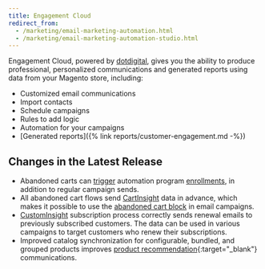 ```yaml
---
title: Engagement Cloud
redirect_from: 
  - /marketing/email-marketing-automation.html
  - /marketing/email-marketing-automation-studio.html 
---
```


Engagement Cloud, powered by [dotdigital][1], gives you the ability to produce professional, personalized communications and generated reports using data from your Magento store, including:

- Customized email communications
- Import contacts
- Schedule campaigns
- Rules to add logic
- Automation for your campaigns
- [Generated reports]({% link reports/customer-engagement.md -%})

## Changes in the Latest Release

- Abandoned carts can [trigger](https://support.dotdigital.com/hc/en-gb/articles/212213998-Automated-and-triggered-campaigns-an-overview) automation program [enrollments](https://support.dotdigital.com/hc/en-gb/articles/360000521524-Automation-Automation-enrolment-Magento-2), in addition to regular campaign sends.
- All abandoned cart flows send [CartInsight](https://support.dotdigital.com/hc/en-gb/articles/360000456890-Getting-started) data in advance, which makes it possible to use the [abandoned cart block](https://support.dotdigital.com/hc/en-gb/articles/360000396784-Adding-abandoned-cart-details-to-your-campaign) in email campaigns.
- [CustomInsight](https://support.dotdigital.com/hc/en-gb/articles/360006533360-Overview-of-Insight-data) subscription process correctly sends renewal emails to previously subscribed customers. The data can be used in various campaigns to target customers who renew their subscriptions.
- Improved catalog synchronization for configurable, bundled, and grouped products improves [product recommendation](https://support.dotdigital.com/hc/en-gb/articles/360000110040-Product-recommendations-an-overview){:target="_blank"} communications.

[1]: https://dotdigital.com/
